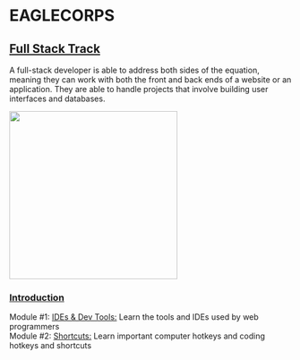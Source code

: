 # **EAGLECORPS**

## [Full Stack Track](../README.md)

A full-stack developer is able to address both sides of the equation, meaning they can work with both the front and back ends of a website or an application. They are able to handle projects that involve building user interfaces and databases.

<img align="center" width="300" src="https://thehappypuppysite.com/wp-content/uploads/2017/10/Cute-Dog-Names-HP-long.jpg"><br />

### [Introduction](#)
Module #1: [IDEs & Dev Tools:](/course/introduction/module1.md) Learn the tools and IDEs used by web programmers<br />
Module #2: [Shortcuts:](/course/introduction/module2.md) Learn important computer hotkeys and coding hotkeys and shortcuts<br />